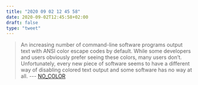 ```yaml
---
title: "2020 09 02 12 45 58"
date: 2020-09-02T12:45:58+02:00
draft: false
type: "tweet"
---
```

> An increasing number of command-line software programs output text with ANSI color escape codes by default. While some developers and users obviously prefer seeing these colors, many users don’t. Unfortunately, every new piece of software seems to have a different way of disabling colored text output and some software has no way at all. --- [NO_COLOR](https://no-color.org/)
